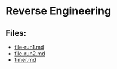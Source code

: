 # Reverse Engineering


## Files:
- [file-run1.md](file-run1.md)
- [file-run2.md](file-run2.md)
- [timer.md](timer.md)
